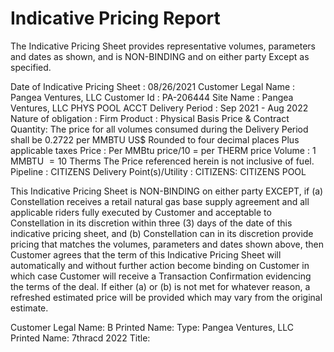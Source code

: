 # Indicative Pricing Report 

The Indicative Pricing Sheet provides representative volumes, parameters and dates as shown, and is NON-BINDING and on either party Except as specified.

Date of Indicative Pricing Sheet : 08/26/2021
Customer Legal Name : Pangea Ventures, LLC
Customer Id : PA-206444
Site Name : Pangea Ventures, LLC PHYS POOL ACCT
Delivery Period : Sep 2021 - Aug 2022
Nature of obligation : Firm
Product : Physical Basis
Price \& Contract Quantity: The price for all volumes consumed during the Delivery Period shall be 0.2722 per MMBTU
US\$ Rounded to four decimal places
Plus applicable taxes
Price : Per MMBtu price/10 = per THERM price
Volume : 1 MMBTU $=10$ Therms
The Price referenced herein is not inclusive of fuel.
Pipeline
: CITIZENS
Delivery Point(s)/Utility : CITIZENS: CITIZENS POOL

This Indicative Pricing Sheet is NON-BINDING on either party EXCEPT, if (a) Constellation receives a retail natural gas base supply agreement and all applicable riders fully executed by Customer and acceptable to Constellation in its discretion within three (3) days of the date of this indicative pricing sheet, and (b) Constellation can in its discretion provide pricing that matches the volumes, parameters and dates shown above, then Customer agrees that the term of this Indicative Pricing Sheet will automatically and without further action become binding on Customer in which case Customer will receive a Transaction Confirmation evidencing the terms of the deal. If either (a) or (b) is not met for whatever reason, a refreshed estimated price will be provided which may vary from the original estimate.

Customer Legal Name:
B
Printed Name:
Type:
Pangea Ventures, LLC
Printed Name: 7thracd 2022
Title:

